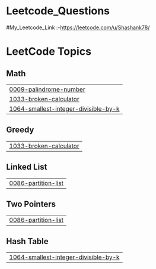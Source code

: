 # Leetcode_Questions

#My_Leetcode_Link :-https://leetcode.com/u/Shashank78/

<!---LeetCode Topics Start-->
# LeetCode Topics
## Math
|  |
| ------- |
| [0009-palindrome-number](https://github.com/shashank09mishra/Leetcode_Questions/tree/master/0009-palindrome-number) |
| [1033-broken-calculator](https://github.com/shashank09mishra/Leetcode_Questions/tree/master/1033-broken-calculator) |
| [1064-smallest-integer-divisible-by-k](https://github.com/shashank09mishra/Leetcode_Questions/tree/master/1064-smallest-integer-divisible-by-k) |
## Greedy
|  |
| ------- |
| [1033-broken-calculator](https://github.com/shashank09mishra/Leetcode_Questions/tree/master/1033-broken-calculator) |
## Linked List
|  |
| ------- |
| [0086-partition-list](https://github.com/shashank09mishra/Leetcode_Questions/tree/master/0086-partition-list) |
## Two Pointers
|  |
| ------- |
| [0086-partition-list](https://github.com/shashank09mishra/Leetcode_Questions/tree/master/0086-partition-list) |
## Hash Table
|  |
| ------- |
| [1064-smallest-integer-divisible-by-k](https://github.com/shashank09mishra/Leetcode_Questions/tree/master/1064-smallest-integer-divisible-by-k) |
<!---LeetCode Topics End-->